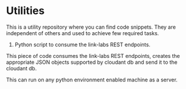 # Utilities

This is a utility repository where you can find code snippets. They are independent of others and used to achieve few required tasks. 

1. Python script to consume the link-labs REST endpoints.

This piece of code consumes the link-labs REST endpoints, creates the appropriate JSON objects supported by cloudant db and send it to the cloudant db. 

This can run on any python environment enabled machine as a server.   
